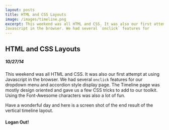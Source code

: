 ```yaml
---
layout: posts
title: HTML and CSS Layouts
image: /images/timeline.png
excerpt: This weekend was all HTML and CSS. It was also our first attempt at using
Javascript in the browser. We had several `onclick` features for 
---
```

## HTML and CSS Layouts

##### 10/27/14

This weekend was all HTML and CSS. It was also our first attempt at using
Javascript in the browser. We had several `onclick` features for our dropdown
menu and accordion style display page. The Timeline page was mostly design
oriented and gave us a few CSS tricks to add to our toolkit. Using the
Font-Awesome characters was also a lot of fun.


Have a wonderful day and here is a screen shot of the end result of the
vertical timeline layout.

#### Logan Out!
